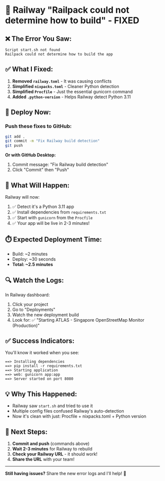 # 🚨 Railway "Railpack could not determine how to build" - FIXED

## ❌ The Error You Saw:
```
Script start.sh not found
Railpack could not determine how to build the app
```

## ✅ What I Fixed:

1. **Removed `railway.toml`** - It was causing conflicts
2. **Simplified `nixpacks.toml`** - Cleaner Python detection
3. **Simplified `Procfile`** - Just the essential gunicorn command
4. **Added `.python-version`** - Helps Railway detect Python 3.11

## 🚀 Deploy Now:

### Push these fixes to GitHub:

```bash
git add .
git commit -m "Fix Railway build detection"
git push
```

**Or with GitHub Desktop:**
1. Commit message: "Fix Railway build detection"
2. Click "Commit" then "Push"

## 🎯 What Will Happen:

Railway will now:
1. ✅ Detect it's a Python 3.11 app
2. ✅ Install dependencies from `requirements.txt`
3. ✅ Start with `gunicorn` from the `Procfile`
4. ✅ Your app will be live in 2-3 minutes!

## ⏱️ Expected Deployment Time:

- Build: ~2 minutes
- Deploy: ~30 seconds
- **Total: ~2.5 minutes**

## 🔍 Watch the Logs:

In Railway dashboard:
1. Click your project
2. Go to "Deployments"
3. Watch the new deployment build
4. Look for: ✅ "Starting ATLAS - Singapore OpenStreetMap Monitor (Production)"

## ✅ Success Indicators:

You'll know it worked when you see:
```
==> Installing dependencies
==> pip install -r requirements.txt
==> Starting application
==> web: gunicorn app:app
==> Server started on port 8080
```

## 💡 Why This Happened:

- Railway saw `start.sh` and tried to use it
- Multiple config files confused Railway's auto-detection
- Now it's clean with just: Procfile + nixpacks.toml + Python version

## 🎉 Next Steps:

1. **Commit and push** (commands above)
2. **Wait 2-3 minutes** for Railway to rebuild
3. **Check your Railway URL** - it should work!
4. **Share the URL** with your team!

---

**Still having issues?** Share the new error logs and I'll help! 🚀

